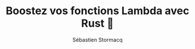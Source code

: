 ---
title: "Boostez vos fonctions Lambda avec Rust 🦀"
description: "Dans cet épisode, nous explorons l'utilisation du langage Rust pour développer des fonctions AWS Lambda avec notre invité Jérémie, AWS Hero. Découvrez pourquoi Rust est un excellent choix pour vos applications serverless : performances exceptionnelles avec des temps d'exécution jusqu'à 70 fois plus rapides que Python, sécurité renforcée grâce au système de typage strict, et facilité de maintenance sur le long terme. Jérémie partage son expérience concrète après 2 ans d'utilisation en production, avec des conseils pratiques pour démarrer et des benchmarks détaillés. Un épisode incontournable pour les développeurs souhaitant optimiser leurs applications serverless !"
episode: 311
duration: "00:45:41"
size: 52694187
file: "311.mp3"
social-background: "311.png"
category: "podcasts"
guests:
- name: "Jérémie Rodon"
  link: https://www.linkedin.com/in/jérémie-rodon-b6656290/
  title: "AWS Hero"
publication: "2025-07-18 04:00:00 +0100"
author: "Sébastien Stormacq"
links:
- text: "Développez vos fonctions lambda en Rust"
  link: https://docs.aws.amazon.com/lambda/latest/dg/lambda-rust.html
- text: "L'implémentation du Lambda Runtime API en Rust"
  link: https://github.com/awslabs/aws-lambda-rust-runtime
- text: "Le GitHub de Jérémie"
  link: https://github.com/JeremieRodon
- text: "Behind the scenes of the AWS SDKs development (episode du podcast AWS en anglais)"
  link: https://developers.podcast.go-aws.com/web/episodes/160/index.html
- text: "Les techniques avancées IAM (épisode 008 du podcast avec Jérémie du 3/10/2019)"
  link: https://francais.podcast.go-aws.com/web/episodes/008/index.html
- text: "Les clés souveraines (épisode 071 du podcast avec Jérémie du 24/09/2021"
  link: https://francais.podcast.go-aws.com/web/episodes/071/index.html
- text: "re:Invent 2024 re:Cap, part 3 (épisode 265 du podcast avec Jérémie du 5/12/2024)"
  link: https://francais.podcast.go-aws.com/web/episodes/265/index.html
---